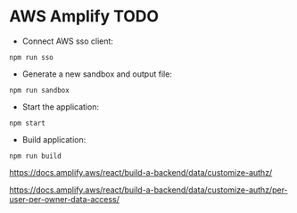# AWS Amplify TODO

- Connect AWS sso client:

```console
npm run sso
```

- Generate a new sandbox and output file:

```console
npm run sandbox
```

- Start the application:

```console
npm start
```

- Build application:

```console
npm run build
```

https://docs.amplify.aws/react/build-a-backend/data/customize-authz/

https://docs.amplify.aws/react/build-a-backend/data/customize-authz/per-user-per-owner-data-access/